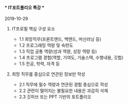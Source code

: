 #### * IT포트폴리오 특강 *



2019-10-29



1. IT프로필 핵심 구성 요소
   * 1.1 희망직무(프론트엔드, 백엔드, 머신러닝 등)
   * 1.2 프로그래밍 역량 및 숙련도
   * 1.3 직업 공통 역량(성과 역량, 성장 역량 등)
   * 1.4 프로그램 경험(역할, 기여도, 기술스택, 수행내용, 깃헙)
   * 1.5 전공, 학력, 자격 등

2. 희망 직무를 중심으로 연관된 정보만 작성
   * 2.1 직무에 필수 역량과 연관된 경험 중심으로 작성
   * 2.2 관련이 떨어지는 불필요한 내용은 과감히 삭제
   * 2.3 깃허브 또는 PPT 기반의 포트폴리오 